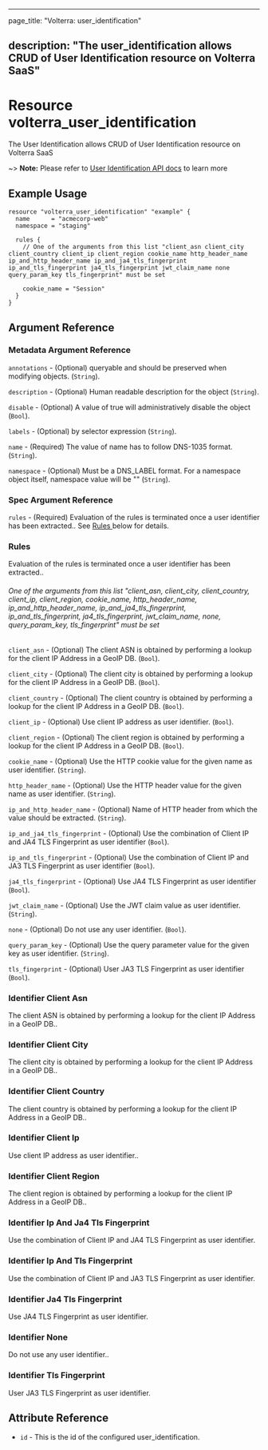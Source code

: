 ---

page_title: "Volterra: user_identification"

description: "The user_identification allows CRUD of User Identification resource on Volterra SaaS"
---------------------------------------------------------------------------------------------------

Resource volterra_user_identification
=====================================

The User Identification allows CRUD of User Identification resource on Volterra SaaS

~> **Note:** Please refer to [User Identification API docs](https://docs.cloud.f5.com/docs-v2/api/user-identification) to learn more

Example Usage
-------------

```hcl
resource "volterra_user_identification" "example" {
  name      = "acmecorp-web"
  namespace = "staging"

  rules {
    // One of the arguments from this list "client_asn client_city client_country client_ip client_region cookie_name http_header_name ip_and_http_header_name ip_and_ja4_tls_fingerprint ip_and_tls_fingerprint ja4_tls_fingerprint jwt_claim_name none query_param_key tls_fingerprint" must be set

    cookie_name = "Session"
  }
}

```

Argument Reference
------------------

### Metadata Argument Reference

`annotations` - (Optional) queryable and should be preserved when modifying objects. (`String`).

`description` - (Optional) Human readable description for the object (`String`).

`disable` - (Optional) A value of true will administratively disable the object (`Bool`).

`labels` - (Optional) by selector expression (`String`).

`name` - (Required) The value of name has to follow DNS-1035 format. (`String`).

`namespace` - (Optional) Must be a DNS_LABEL format. For a namespace object itself, namespace value will be "" (`String`).

### Spec Argument Reference

`rules` - (Required) Evaluation of the rules is terminated once a user identifier has been extracted.. See [Rules ](#rules) below for details.

### Rules

Evaluation of the rules is terminated once a user identifier has been extracted..

###### One of the arguments from this list "client_asn, client_city, client_country, client_ip, client_region, cookie_name, http_header_name, ip_and_http_header_name, ip_and_ja4_tls_fingerprint, ip_and_tls_fingerprint, ja4_tls_fingerprint, jwt_claim_name, none, query_param_key, tls_fingerprint" must be set

`client_asn` - (Optional) The client ASN is obtained by performing a lookup for the client IP Address in a GeoIP DB. (`Bool`).

`client_city` - (Optional) The client city is obtained by performing a lookup for the client IP Address in a GeoIP DB. (`Bool`).

`client_country` - (Optional) The client country is obtained by performing a lookup for the client IP Address in a GeoIP DB. (`Bool`).

`client_ip` - (Optional) Use client IP address as user identifier. (`Bool`).

`client_region` - (Optional) The client region is obtained by performing a lookup for the client IP Address in a GeoIP DB. (`Bool`).

`cookie_name` - (Optional) Use the HTTP cookie value for the given name as user identifier. (`String`).

`http_header_name` - (Optional) Use the HTTP header value for the given name as user identifier. (`String`).

`ip_and_http_header_name` - (Optional) Name of HTTP header from which the value should be extracted. (`String`).

`ip_and_ja4_tls_fingerprint` - (Optional) Use the combination of Client IP and JA4 TLS Fingerprint as user identifier (`Bool`).

`ip_and_tls_fingerprint` - (Optional) Use the combination of Client IP and JA3 TLS Fingerprint as user identifier (`Bool`).

`ja4_tls_fingerprint` - (Optional) Use JA4 TLS Fingerprint as user identifier (`Bool`).

`jwt_claim_name` - (Optional) Use the JWT claim value as user identifier. (`String`).

`none` - (Optional) Do not use any user identifier. (`Bool`).

`query_param_key` - (Optional) Use the query parameter value for the given key as user identifier. (`String`).

`tls_fingerprint` - (Optional) User JA3 TLS Fingerprint as user identifier (`Bool`).

### Identifier Client Asn

The client ASN is obtained by performing a lookup for the client IP Address in a GeoIP DB..

### Identifier Client City

The client city is obtained by performing a lookup for the client IP Address in a GeoIP DB..

### Identifier Client Country

The client country is obtained by performing a lookup for the client IP Address in a GeoIP DB..

### Identifier Client Ip

Use client IP address as user identifier..

### Identifier Client Region

The client region is obtained by performing a lookup for the client IP Address in a GeoIP DB..

### Identifier Ip And Ja4 Tls Fingerprint

Use the combination of Client IP and JA4 TLS Fingerprint as user identifier.

### Identifier Ip And Tls Fingerprint

Use the combination of Client IP and JA3 TLS Fingerprint as user identifier.

### Identifier Ja4 Tls Fingerprint

Use JA4 TLS Fingerprint as user identifier.

### Identifier None

Do not use any user identifier..

### Identifier Tls Fingerprint

User JA3 TLS Fingerprint as user identifier.

Attribute Reference
-------------------

-	`id` - This is the id of the configured user_identification.
